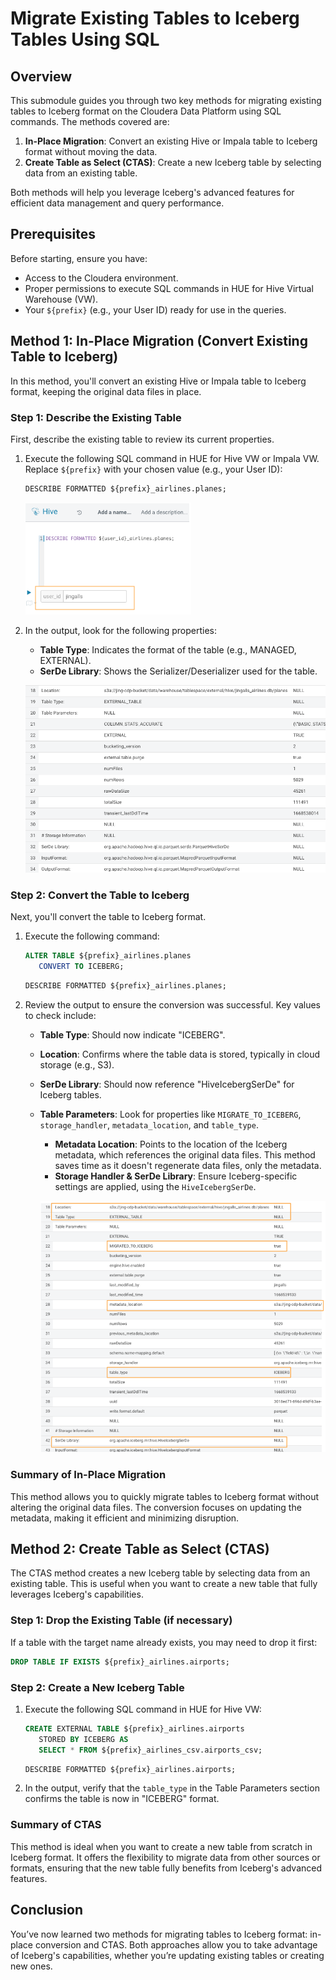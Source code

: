 # Migrate Existing Tables to Iceberg Tables Using SQL

## Overview

This submodule guides you through two key methods for migrating existing tables to Iceberg format on the Cloudera Data Platform using SQL commands. The methods covered are:

1. **In-Place Migration**: Convert an existing Hive or Impala table to Iceberg format without moving the data.
2. **Create Table as Select (CTAS)**: Create a new Iceberg table by selecting data from an existing table.

Both methods will help you leverage Iceberg's advanced features for efficient data management and query performance.

## Prerequisites

Before starting, ensure you have:

- Access to the Cloudera environment.
- Proper permissions to execute SQL commands in HUE for Hive Virtual Warehouse (VW).
- Your `${prefix}` (e.g., your User ID) ready for use in the queries.

## Method 1: In-Place Migration (Convert Existing Table to Iceberg)

In this method, you'll convert an existing Hive or Impala table to Iceberg format, keeping the original data files in place.

### Step 1: Describe the Existing Table

First, describe the existing table to review its current properties.

1. Execute the following SQL command in HUE for Hive VW or Impala VW. Replace `${prefix}` with your chosen value (e.g., your User ID):

   ``` sql
   DESCRIBE FORMATTED ${prefix}_airlines.planes;
   ```

   ![47.png](../images/47.png)

2. In the output, look for the following properties:

   - **Table Type**: Indicates the format of the table (e.g., MANAGED, EXTERNAL).
   - **SerDe Library**: Shows the Serializer/Deserializer used for the table.

   ![48.png](../images/48.png)

### Step 2: Convert the Table to Iceberg

Next, you'll convert the table to Iceberg format.

1. Execute the following command:

   ``` sql
   ALTER TABLE ${prefix}_airlines.planes
      CONVERT TO ICEBERG;
   ```

   ``` sql
   DESCRIBE FORMATTED ${prefix}_airlines.planes;
   ```

2. Review the output to ensure the conversion was successful. Key values to check include:

   - **Table Type**: Should now indicate "ICEBERG".
   - **Location**: Confirms where the table data is stored, typically in cloud storage (e.g., S3).
   - **SerDe Library**: Should now reference "HiveIcebergSerDe" for Iceberg tables.
   - **Table Parameters**: Look for properties like `MIGRATE_TO_ICEBERG`, `storage_handler`, `metadata_location`, and `table_type`.

     - **Metadata Location**: Points to the location of the Iceberg metadata, which references the original data files. This method saves time as it doesn't regenerate data files, only the metadata.
     - **Storage Handler & SerDe Library**: Ensure Iceberg-specific settings are applied, using the `HiveIcebergSerDe`.

      ![49.png](../images/49.png)

### Summary of In-Place Migration

This method allows you to quickly migrate tables to Iceberg format without altering the original data files. The conversion focuses on updating the metadata, making it efficient and minimizing disruption.

## Method 2: Create Table as Select (CTAS)

The CTAS method creates a new Iceberg table by selecting data from an existing table. This is useful when you want to create a new table that fully leverages Iceberg's capabilities.

### Step 1: Drop the Existing Table (if necessary)

If a table with the target name already exists, you may need to drop it first:

   ``` sql
   DROP TABLE IF EXISTS ${prefix}_airlines.airports;
   ```

### Step 2: Create a New Iceberg Table

1. Execute the following SQL command in HUE for Hive VW:

   ``` sql
   CREATE EXTERNAL TABLE ${prefix}_airlines.airports
      STORED BY ICEBERG AS
      SELECT * FROM ${prefix}_airlines_csv.airports_csv;
   ```

   ``` sql
   DESCRIBE FORMATTED ${prefix}_airlines.airports;
   ```

2. In the output, verify that the `table_type` in the Table Parameters section confirms the table is now in "ICEBERG" format.

### Summary of CTAS

This method is ideal when you want to create a new table from scratch in Iceberg format. It offers the flexibility to migrate data from other sources or formats, ensuring that the new table fully benefits from Iceberg's advanced features.

## Conclusion

You’ve now learned two methods for migrating tables to Iceberg format: in-place conversion and CTAS. Both approaches allow you to take advantage of Iceberg's capabilities, whether you’re updating existing tables or creating new ones.